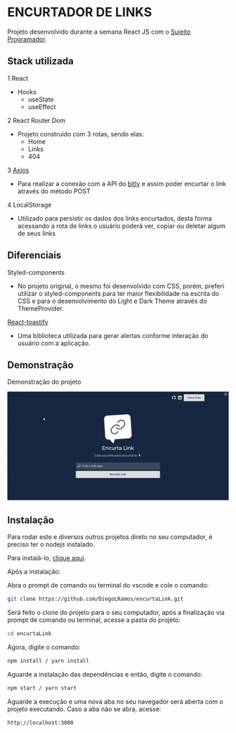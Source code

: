 
# ENCURTADOR DE LINKS

Projeto desenvolvido durante a semana React JS com o [Sujeito Programador](https://sujeitoprogramador.com/).

## Stack utilizada

1 React
* Hooks
  * useState  
  * useEffect  

2 React Router Dom
* Projeto construído com 3 rotas, sendo elas:
  * Home
  * Links
  * 404

3 [Axios](https://www.npmjs.com/package/axios)
* Para realizar a conexão com a API do [bitly](https://bitly.com/) e assim poder encurtar o link através do método POST

4 LocalStorage
* Utilizado para persistir os dados dos links encurtados, desta forma acessando a rota de links o usuário poderá ver, copiar ou deletar algum de seus links


## Diferenciais

Styled-components
* No projeto original, o mesmo foi desenvolvido com CSS, porém, preferi utilizar o styled-components para ter maior flexibilidade na escrita do CSS e para o desenvolvimento do Light e Dark Theme através do ThemeProvider.

[React-toastify](https://fkhadra.github.io/react-toastify/introduction)
* Uma biblioteca utilizada para gerar alertas conforme interação do usuário com a aplicação.
## Demonstração

Demonstração do projeto

<img src='./src/assets/encurtalink.gif' alt='Demonstração do encurtador de links' />


## Instalação

Para rodar este e diversos outros projetos direto no seu computador, 
é preciso ter o nodejs instalado.

Para instalá-lo, [clique aqui](https://nodejs.org/en/).

Após a instalação:

Abra o prompt de comando ou terminal do vscode e cole o comando:

```bash
git clone https://github.com/DiegoLRamos/encurtaLink.git

```
Será feito o clone do projeto para o seu computador, após a finalização via prompt de comando ou terminal, acesse a pasta do projeto:

```bash
cd encurtaLink
```

Agora, digite o comando: 

```bash
npm install / yarn install
```

Aguarde a instalação das dependências e então, digite o comando:

```bash
npm start / yarn start
```

Aguarde a execução e uma nova aba no seu navegador será aberta com o projeto executando. Caso a aba não se abra, acesse:

```bash
http://localhost:3000 
```
